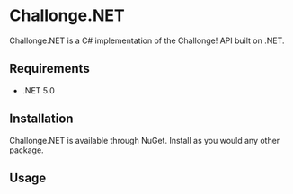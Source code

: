 ﻿# Challonge.NET

Challonge.NET is a C# implementation of the Challonge! API built on .NET.

## Requirements

- .NET 5.0

## Installation

Challonge.NET is available through NuGet. Install as you would any other package.

## Usage

